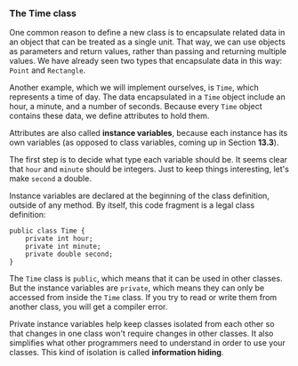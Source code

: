 ###  The Time class



One common reason to define a new class is to encapsulate related data in an object that can be treated as a single unit.
That way, we can use objects as parameters and return values, rather than passing and returning multiple values.
We have already seen two types that encapsulate data in this way: `Point` and `Rectangle`.


Another example, which we will implement ourselves, is `Time`, which represents a time of day.
The data encapsulated in a `Time` object include an hour, a minute, and a number of seconds.
Because every `Time` object contains these data, we define attributes to hold them.


Attributes are also called **instance variables**, because each instance has its own variables (as opposed to class variables, coming up in Section **13.3**).

The first step is to decide what type each variable should be.
It seems clear that `hour` and `minute` should be integers.
Just to keep things interesting, let's make `second` a double.

Instance variables are declared at the beginning of the class definition, outside of any method.
By itself, this code fragment is a legal class definition:

```code
public class Time {
    private int hour;
    private int minute;
    private double second;
}
```


The `Time` class is `public`, which means that it can be used in other classes.
But the instance variables are `private`, which means they can only be accessed from inside the `Time` class.
If you try to read or write them from another class, you will get a compiler error.


Private instance variables help keep classes isolated from each other so that changes in one class won't require changes in other classes.
It also simplifies what other programmers need to understand in order to use your classes.
This kind of isolation is called **information hiding**.
